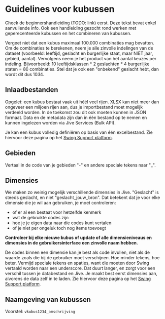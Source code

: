 # Guidelines voor kubussen

Check de beginnershandleiding (TODO: link) eerst. Deze tekst bevat enkel aanvullende info.
Ook een handleiding gezocht rond werken met geperecenteerde kubussen en het combineren van kubussen.

Vergeet niet dat een kubus maximaal 100.000 combinaties mag bevatten. Om de combinaties te berekenen, neem je alle zinvolle indelingen van de dataset (voorbeeld: leeftijd, geslacht en burgerlijke staat, maar NIET jaar, gebied, aantal). Vervolgens neem je het product van het aantal keuzes per indeling. Bijvoorbeeld: 10 leeftijdsklassen * 2 geslachten * 4 burgerlijke staten = 80 combinaties. Stel dat je ook een "onbekend" geslacht hebt, dan wordt dit dus 10*3*4.

## Inlaadbestanden

Opgelet: een kubus bestaat vaak uit héél veel rijen. XLSX kan niet meer dan ongeveer een miljoen rijen aan, dus je importbestand moet mogelijk verdeeld worden.
In de toekomst zou dit ook moeten kunnen in JSON formaat. 
Data en de metadata zijn dan in één bestand op te nemen en kunnen ingelezen worden via Jive Services (Bulk API). 

Je kan een kubus volledig definiëren op basis van één excelbestand. Zie hiervoor deze pagina op het [Swing Support platform](https://support.swing.eu/document/Voorbeelden-van-importbestanden-voor-Swing-5).

## Gebieden

Vertaal in de code van je gebieden "-" en andere speciale tekens naar "_".

## Dimensies

We maken zo weinig mogelijk verschillende dimensies in Jive. "Geslacht" is steeds geslacht, en niet "geslacht_jouw_bron".
Dat betekent dat je voor elke dimensie die je wil aan gebruiken, je moet controleren:
* of er al een bestaat voor hetzelfde kenmerk
* wat de gebruikte codes zijn
* hoe je je eigen data naar die codes kunt vertalen
* of je niet per ongeluk toch nog items toevoegt

**Controleer bij elke nieuwe kubus of update of alle dimensieniveaus en dimensies in de gebruikersinterface een zinvolle naam hebben.**

De codes binnen een dimensie kan je best als code invullen, niet als de waarde zoals die bij de gebruiker moet verschijnen. Hoe minder tekens, hoe beter. Vermijd speciale tekens en spaties, want die moeten door Swing vertaald worden naar een underscore. Dat duurt langer, en zorgt voor een verschil tussen je databestand en Jive. 
Je maakt best eerst dimensies aan, alvorens de data zelf in te laden. Zie hiervoor deze pagina op het [Swing Support platform](https://support.swing.eu/document/Voorbeelden-van-importbestanden-voor-Swing-5).


## Naamgeving van kubussen

Voorstel: `vkubus1234_omschrijving`

